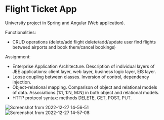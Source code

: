<h1>Flight Ticket App</h1>
University project in Spring and Angular (Web application).

Functionalities:
- CRUD operations (delete/add flight delete/add/update user find flights betweed airports and book them/cancel bookings)

Assignment:
- Enterprise Application Architecture. Description of individual layers of JEE applications: client layer, web layer, business logic layer, EIS layer.
- Loose coupling between classes. Inversion of control, dependency injection.
- Object–relational mapping. Comparison of object and relational models of data. Associations (1:1, 1:N, M:N) in both object and relational models.
- HTTP protocol syntax: methods DELETE, GET, POST, PUT. 

![Screenshot from 2022-12-27 14-56-51](https://user-images.githubusercontent.com/81477156/209677708-50ea68e0-f55f-4ded-9bfe-e56a9dff2f14.png)
![Screenshot from 2022-12-27 14-57-08](https://user-images.githubusercontent.com/81477156/209677755-10bc209b-d74f-4e24-addc-0c2e70d07bc6.png)
